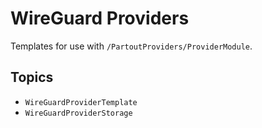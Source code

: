 # WireGuard Providers

Templates for use with ``/PartoutProviders/ProviderModule``.

## Topics

- ``WireGuardProviderTemplate``
- ``WireGuardProviderStorage``
